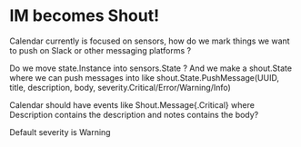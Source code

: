 # IM becomes Shout!

Calendar currently is focused on sensors, how do we mark things we want to push
on Slack or other messaging platforms ?

Do we move state.Instance into sensors.State ?
And we make a shout.State where we can push messages into like
shout.State.PushMessage(UUID, title, description, body, severity.Critical/Error/Warning/Info)

Calendar should have events like Shout.Message{.Critical} where Description contains 
the description and notes contains the body?

Default severity is Warning

